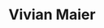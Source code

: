 ---
title: Vivian Maier
layout: photographer_layout
thumb: vivian-maier-thumb.jpg
main: vivian-maier-01.jpg
shots:
---